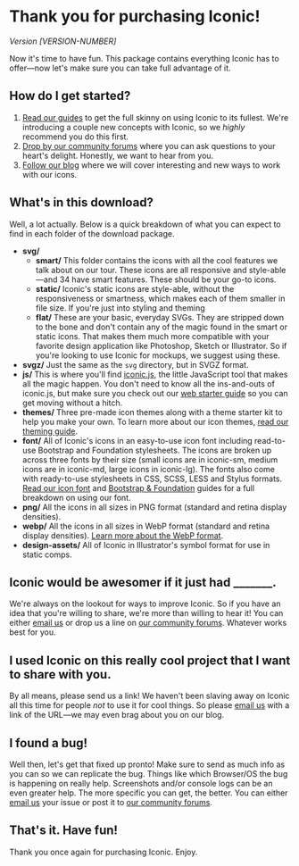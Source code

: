 # Thank you for purchasing Iconic!

_Version [VERSION-NUMBER]_

Now it's time to have fun. This package contains everything Iconic has to offer&mdash;now let's make sure you can take full advantage of it.

## How do I get started?

1. [Read our guides](http://useiconic.com/guides/) to get the full skinny on using Iconic to its fullest. We're introducing a couple new concepts with Iconic, so we _highly_ recommend you do this first.
2. [Drop by our community forums](http://useiconic.com/community/) where you can ask questions to your heart's delight. Honestly, we want to hear from you.
3. [Follow our blog](http://blog.useiconic.com/) where we will cover interesting and new ways to work with our icons.


## What's in this download?

Well, a lot actually. Below is a quick breakdown of what you can expect to find in each folder of the download package.

* **svg/**
	* **smart/** This folder contains the icons with all the cool features we talk about on our tour. These icons are all responsive and style-able&mdash;and 34 have smart features. These should be your go-to icons.
	* **static/** Iconic's static icons are style-able, without the responsiveness or smartness, which makes each of them smaller in file size. If you're just into styling and theming
	* **flat/** These are your basic, everyday SVGs. They are stripped down to the bone and don't contain any of the magic found in the smart or static icons. That makes them much more compatible with your favorite design application like Photoshop, Sketch or Illustrator. So if you're looking to use Iconic for mockups, we suggest using these.
* **svgz/** Just the same as the `svg` directory, but in SVGZ format.
* **js/** This is where you'll find [iconic.js](http://useiconic.com/tools/iconic-js), the little JavaScript tool that makes all the magic happen. You don't need to know all the ins-and-outs of iconic.js, but make sure you check out our [web starter guide](http://useiconic.com/guides/iconic-for-web) so you can get moving without a hitch.
* **themes/** Three pre-made icon themes along with a theme starter kit to help you make your own. To learn more about our icon themes, [read our theming guide](http://useiconic.com/guides/how-to-create-a-theme).
* **font/** All of Iconic's icons in an easy-to-use icon font including read-to-use Bootstrap and Foundation stylesheets. The icons are broken up across three fonts by their size (small icons are in iconic-sm, medium icons are in iconic-md, large icons in iconic-lg). The fonts also come with ready-to-use stylesheets in CSS, SCSS, LESS and Stylus formats. [Read our icon font](http://useiconic.com/guides/how-to-use-the-icon-font) and [Bootstrap &amp; Foundation](/guides/iconic-for-bootstrap-and-foundation) guides for a full breakdown on using our font.
* **png/** All the icons in all sizes in PNG format (standard and retina display densities).
* **webp/** All the icons in all sizes in WebP format (standard and retina display densities). [Learn more about the WebP format](https://developers.google.com/speed/webp/).
* **design-assets/** All of Iconic in Illustrator's symbol format for use in static comps.


## Iconic would be awesomer if it just had _______.
We're always on the lookout for ways to improve Iconic. So if you have an idea that you're willing to share, we're more than willing to hear it! You can either [email us](mailto:yourfriends@useiconic.com) or drop us a line on [our community forums](http://useiconic.com/community/). Whatever works best for you.


## I used Iconic on this really cool project that I want to share with you.
By all means, please send us a link! We haven't been slaving away on Iconic all this time for people _not_ to use it for cool things. So please [email us](mailto:yourfriends@useiconic.com) with a link of the URL&mdash;we may even brag about you on our blog.


## I found a bug!

Well then, let's get that fixed up pronto! Make sure to send as much info as you can so we can replicate the bug. Things like which Browser/OS the bug is happening on really help. Screenshots and/or console logs can be an even greater help. The more specific you can get, the better. You can either [email us](mailto:yourfriends@useiconic.com) your issue or post it to [our community forums](http://useiconic.com/community/).


## That's it. Have fun!

Thank you once again for purchasing Iconic. Enjoy.
